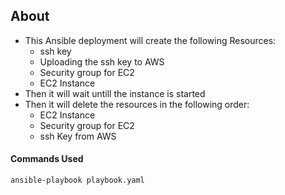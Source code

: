 ## About

* This Ansible deployment will create the following Resources:
  * ssh key
  * Uploading the ssh key to AWS
  * Security group for EC2
  * EC2 Instance
* Then it will wait untill the instance is started
* Then it will delete the resources in the following order:
  * EC2 Instance
  * Security group for EC2
  * ssh Key from AWS
 
#### Commands Used
```
ansible-playbook playbook.yaml
```

